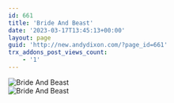 ```yaml
---
id: 661
title: 'Bride And Beast'
date: '2023-03-17T13:45:13+00:00'
layout: page
guid: 'http://new.andydixon.com/?page_id=661'
trx_addons_post_views_count:
    - '1'
---
```


![Bride And Beast](https://i0.wp.com/assets.g8x2.ldn.idrivee2-23.com/posters/Bride%20And%20Beast%2001.jpg?w=1200&ssl=1 "Bride And Beast")  
![Bride And Beast](https://i0.wp.com/assets.g8x2.ldn.idrivee2-23.com/posters/Bride%20And%20Beast%2002.jpg?w=1200&ssl=1 "Bride And Beast")